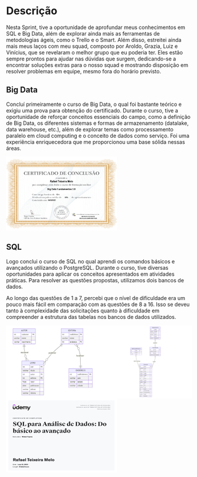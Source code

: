 # Descrição

Nesta Sprint, tive a oportunidade de aprofundar meus conhecimentos em SQL e Big Data, além de explorar ainda mais as ferramentas de metodologias ágeis, como o Trello e o Smart. Além disso, estreitei ainda mais meus laços com meu squad, composto por Aroldo, Grazia, Luiz e Vinícius, que se revelaram o melhor grupo que eu poderia ter. Eles estão sempre prontos para ajudar nas dúvidas que surgem, dedicando-se a encontrar soluções extras para o nosso squad e mostrando disposição em resolver problemas em equipe, mesmo fora do horário previsto.

## Big Data

Concluí primeiramente o curso de Big Data, o qual foi bastante teórico e exigiu uma prova para obtenção do certificado. Durante o curso, tive a oportunidade de reforçar conceitos essenciais do campo, como a definição de Big Data, os diferentes sistemas e formas de armazenamento (datalake, data warehouse, etc.), além de explorar temas como processamento paralelo em cloud computing e o conceito de dados como serviço. Foi uma experiência enriquecedora que me proporcionou uma base sólida nessas áreas.


<img src="/Sprint-2/Certificados/Certificado_Big_data.png" alt="Certificado_Big_data" width="300" height="200">

## SQL

Logo conclui o curso de SQL no qual aprendi os comandos básicos e avançados utilizando o PostgreSQL. Durante o curso, tive diversas oportunidades para aplicar os conceitos apresentados em atividades práticas. Para resolver as questões propostas, utilizamos dois bancos de dados.

Ao longo das questões de 1 a 7, percebi que o nível de dificuldade era um pouco mais fácil em comparação com as questões de 8 a 16. Isso se deveu tanto à complexidade das solicitações quanto à dificuldade em compreender a estrutura das tabelas nos bancos de dados utilizados.

<!--| ![Banco de dados Biblioteca](/Sprint-2/bancos_de_dados/Exercicios_I_parte_1/DER_Biblioteca.png) | ![Banco de dados loja](Sprint-2/bancos_de_dados/Exercicios_I_parte_2/DER_Loja.png) |
|:---:|:---:|
| Legenda 1 | Legenda 2 | -->

<div style="display: flex;">
    <img src="/Sprint-2/bancos_de_dados/Exercicios_I_parte_1/DER_Biblioteca.png" alt="Banco de dados Biblioteca" style="width: 50%;">
    <img src="/Sprint-2/bancos_de_dados/Exercicios_I_parte_2/DER_Loja.png" alt="Banco de dados loja" style="width: 50%;">
</div>
<img src="/Sprint-2/Certificados/Certificado_SQL.jpg" alt="Certificado_SQL" width="300" height="200">
